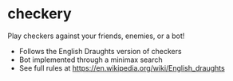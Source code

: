 # checkery
Play checkers against your friends, enemies, or a bot!

- Follows the English Draughts version of checkers
- Bot implemented through a minimax search
- See full rules at https://en.wikipedia.org/wiki/English_draughts
